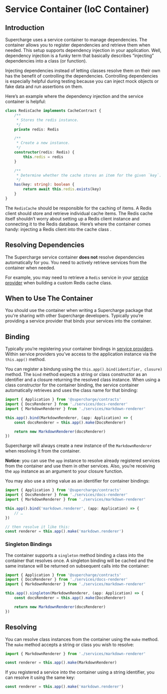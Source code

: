 # Service Container (IoC Container)


## Introduction
Supercharge uses a service container to manage dependencies. The container allows you to register dependencies and retrieve them when needed. This setup supports dependency injection in your application. Well, dependency injection is a funky term that basically describes “injecting” dependencies into a class (or function).

Injecting dependencies instead of letting classes resolve them on their own has the benefit of controlling the dependencies. Controlling dependencies is especially helpful during testing because you can inject mock objects or fake data and run assertions on them.

Here’s an example where the dependency injection and the service container is helpful:

```ts
class RedisCache implements CacheContract {
    /**
     * Stores the redis instance.
     */
    private redis: Redis

    /**
     * Create a new instance.
     */
    constructor(redis: Redis) {
        this.redis = redis
    }

    /**
     * Determine whether the cache stores an item for the given `key`.
     */
    has(key: string): boolean {
        return await this.redis.exists(key)
    }
}
```

The `RedisCache` should be responsible for the caching of items. A Redis client should store and retrieve individual cache items. The Redis cache itself shouldn’t worry about setting up a Redis client instance and connecting it to the Redis database. Here’s where the container comes handy: injecting a Redis client into the cache class  .


## Resolving Dependencies
The Supercharge service container **does not** resolve dependencies automatically for you. You need to actively retrieve services from the container when needed.

For example, you may need to retrieve a `Redis` service in your [service provider](/docs/service-providers) when building a custom Redis cache class.


## When to Use The Container
You should use the container when writing a Supercharge package that you're sharing with other Supercharge developers. Typically you’re providing a service provider that binds your services into the container.


## Binding
Typically you’re registering your container bindings in [service providers](/docs/service-providers). Within service providers you’ve access to the application instance via the `this.app()` method.

You can register a bindung using the `this.app().bind(identifier, closure)` method. The `bind` method expects a string or class constructor as an identifier and a closure returning the resolved class instance. When using a class constructor for the container binding, the service container automatically retrieves and uses the class name for that binding:

```ts
import { Application } from '@supercharge/contracts'
import { DocsRenderer } from './services/docs-renderer'
import { MarkdownRenderer } from './services/markdown-renderer'

this.app().bind(MarkdownRenderer, (app: Application) => {
    const docsRenderer = this.app().make(DocsRenderer)

    return new MarkdownRenderer(docsRenderer)
})
```

Supercharge will always create a new instance of the `MarkdownRenderer` when resolving it from the container.

**Notice:** you can use the `app` instance to resolve already registered services from the container and use them in other services. Also, you’re receiving the `app` instance as an argument to your closure function.

You may also use a string value as an identifier for container bindings:

```ts
import { Application } from '@supercharge/contracts'
import { DocsRenderer } from './services/docs-renderer'
import { MarkdownRenderer } from './services/markdown-renderer'

this.app().bind('markdown.renderer', (app: Application) => {
    // …
})

// then resolve it like this:
const renderer = this.app().make('markdown.renderer')
```


### Singleton Bindings
The container supports a `singleton` method binding a class into the container that resolves once. A singleton binding will be cached and the same instance will be returned on subsequent calls into the container:

```ts
import { Application } from '@supercharge/contracts'
import { DocsRenderer } from './services/docs-renderer'
import { MarkdownRenderer } from './services/markdown-renderer'

this.app().singleton(MarkdownRenderer, (app: Application) => {
    const docsRenderer = this.app().make(DocsRenderer)

    return new MarkdownRenderer(docsRenderer)
})
```


## Resolving
You can resolve class instances from the container using the `make` method. The `make` method accepts a string or class you wish to resolve:

```ts
import { MarkdownRenderer } from './services/markdown-renderer'

const renderer = this.app().make(MarkdownRenderer)
```

If you registered a service into the container using a string identifier, you can resolve it using the same key:

```ts
const renderer = this.app().make('markdown.renderer')
```

